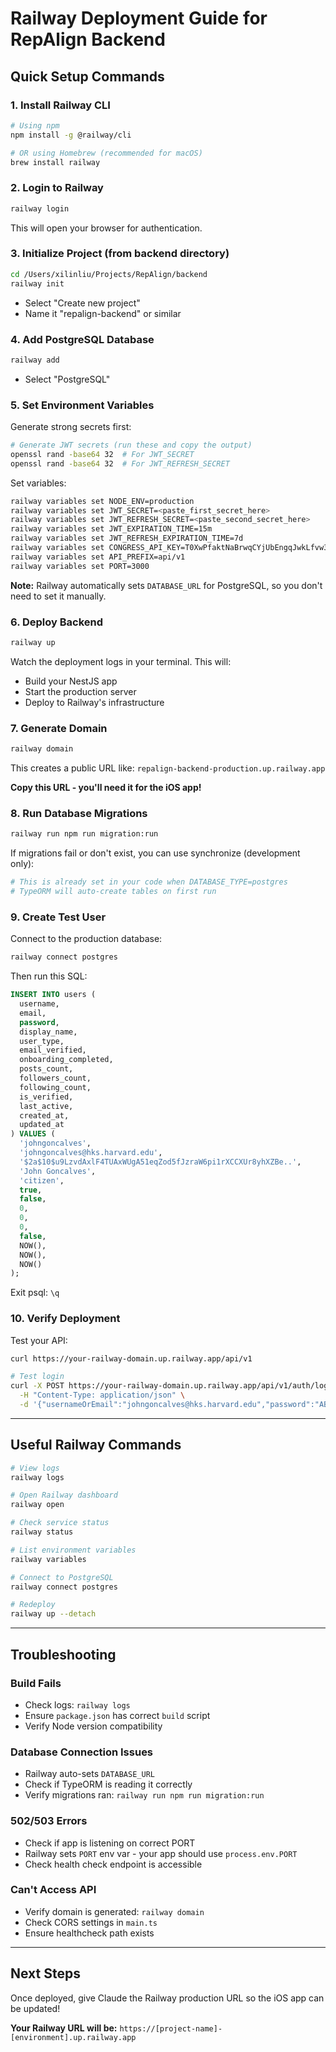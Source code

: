 # Railway Deployment Guide for RepAlign Backend

## Quick Setup Commands

### 1. Install Railway CLI
```bash
# Using npm
npm install -g @railway/cli

# OR using Homebrew (recommended for macOS)
brew install railway
```

### 2. Login to Railway
```bash
railway login
```
This will open your browser for authentication.

### 3. Initialize Project (from backend directory)
```bash
cd /Users/xilinliu/Projects/RepAlign/backend
railway init
```
- Select "Create new project"
- Name it "repalign-backend" or similar

### 4. Add PostgreSQL Database
```bash
railway add
```
- Select "PostgreSQL"

### 5. Set Environment Variables

Generate strong secrets first:
```bash
# Generate JWT secrets (run these and copy the output)
openssl rand -base64 32  # For JWT_SECRET
openssl rand -base64 32  # For JWT_REFRESH_SECRET
```

Set variables:
```bash
railway variables set NODE_ENV=production
railway variables set JWT_SECRET=<paste_first_secret_here>
railway variables set JWT_REFRESH_SECRET=<paste_second_secret_here>
railway variables set JWT_EXPIRATION_TIME=15m
railway variables set JWT_REFRESH_EXPIRATION_TIME=7d
railway variables set CONGRESS_API_KEY=T0XwPfaktNaBrwqCYjUbEngqJwkLfvw3cuOEy8pp
railway variables set API_PREFIX=api/v1
railway variables set PORT=3000
```

**Note:** Railway automatically sets `DATABASE_URL` for PostgreSQL, so you don't need to set it manually.

### 6. Deploy Backend
```bash
railway up
```

Watch the deployment logs in your terminal. This will:
- Build your NestJS app
- Start the production server
- Deploy to Railway's infrastructure

### 7. Generate Domain
```bash
railway domain
```
This creates a public URL like: `repalign-backend-production.up.railway.app`

**Copy this URL - you'll need it for the iOS app!**

### 8. Run Database Migrations
```bash
railway run npm run migration:run
```

If migrations fail or don't exist, you can use synchronize (development only):
```bash
# This is already set in your code when DATABASE_TYPE=postgres
# TypeORM will auto-create tables on first run
```

### 9. Create Test User

Connect to the production database:
```bash
railway connect postgres
```

Then run this SQL:
```sql
INSERT INTO users (
  username,
  email,
  password,
  display_name,
  user_type,
  email_verified,
  onboarding_completed,
  posts_count,
  followers_count,
  following_count,
  is_verified,
  last_active,
  created_at,
  updated_at
) VALUES (
  'johngoncalves',
  'johngoncalves@hks.harvard.edu',
  '$2a$10$u9LzvdAxlF4TUAxWUgA51eqZod5fJzraW6pi1rXCCXUr8yhXZBe..',
  'John Goncalves',
  'citizen',
  true,
  false,
  0,
  0,
  0,
  false,
  NOW(),
  NOW(),
  NOW()
);
```

Exit psql: `\q`

### 10. Verify Deployment

Test your API:
```bash
curl https://your-railway-domain.up.railway.app/api/v1

# Test login
curl -X POST https://your-railway-domain.up.railway.app/api/v1/auth/login \
  -H "Content-Type: application/json" \
  -d '{"usernameOrEmail":"johngoncalves@hks.harvard.edu","password":"ABCdef123"}'
```

---

## Useful Railway Commands

```bash
# View logs
railway logs

# Open Railway dashboard
railway open

# Check service status
railway status

# List environment variables
railway variables

# Connect to PostgreSQL
railway connect postgres

# Redeploy
railway up --detach
```

---

## Troubleshooting

### Build Fails
- Check logs: `railway logs`
- Ensure `package.json` has correct `build` script
- Verify Node version compatibility

### Database Connection Issues
- Railway auto-sets `DATABASE_URL`
- Check if TypeORM is reading it correctly
- Verify migrations ran: `railway run npm run migration:run`

### 502/503 Errors
- Check if app is listening on correct PORT
- Railway sets `PORT` env var - your app should use `process.env.PORT`
- Check health check endpoint is accessible

### Can't Access API
- Verify domain is generated: `railway domain`
- Check CORS settings in `main.ts`
- Ensure healthcheck path exists

---

## Next Steps

Once deployed, give Claude the Railway production URL so the iOS app can be updated!

**Your Railway URL will be:** `https://[project-name]-[environment].up.railway.app`
